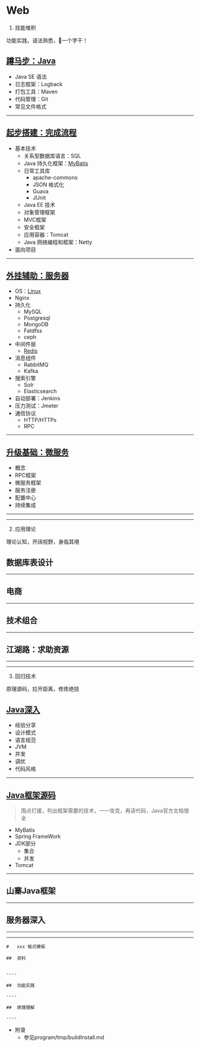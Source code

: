 #   Web


1.  技能堆积

功能实践，语法熟悉，一个字干！

##  [蹲马步：Java](base/README.md)
-   Java SE 语法
-   日志框架：Logback
-   打包工具：Maven
-   代码管理：Git
-   常见文件格式

----

##  [起步搭建：完成流程](satrt/README.md)
-   基本技术
    -   关系型数据库语言：SQL
    -   Java 持久化框架：[MyBatis](MyBatis/README.md)
    -   日常工具库
        -   apache-commons
        -   JSON 格式化
        -   Guava
        -   JUnit
    -   Java EE 技术
    -   对象管理框架
    -   MVC框架
    -   安全框架
    -   应用容器：Tomcat
    -   Java 网络编程和框架：Netty
-   面向项目

----

##  [外挂辅助：服务器](service/README.md)
-   OS：[Linux](linux/README.md)
-   Nginx
-   持久化
    -   MySQL
    -   Postgresql
    -   MongoDB
    -   Fatdfss
    -   ceph
-   中间件层
    -   [Redis](redis/README.md)
-   消息组件
    -   RabbitMQ
    -   Kafka
-   搜索引擎
    -   Solr
    -   Elasticsearch
-   ⾃动部署：Jenkins
-   压力测试：Jmeter
-   通信协议
    -   HTTP/HTTPs
    -   RPC

----

##  [升级基础：微服务](increase/README.md)
-   概念
-   RPC框架
-   微服务框架
-   服务注册
-   配置中心
-   持续集成


----
----

2.  应用理论

理论认知，开阔视野，身临其境

##  数据库表设计

----

##  电商

----

##  技术组合


----

##  江湖路：求助资源



----
----

3.  回归技术

原理源码，拉开距离，修炼绝技

##  [Java深入](java/README.md)
-   经验分享
-   设计模式
-   语言规范
-   JVM
-   并发
-   调优
-   代码风格

----

##  [Java框架源码](framework/README.md)
> 围点打援，列出框架需要的技术，一一攻克，再读代码，Java官方文档很全
-   MyBatis
-   Spring FrameWork
-   JDK部分
    -   集合
    -   并发
-   Tomcat

----

##  山寨Java框架


----

##  服务器深入

----

----


````
#   xxx 格式模板

##  资料


----

##  功能实践

----

##  原理理解

----
````

-   附录
    -   参见program/tmp/buildInstall.md
